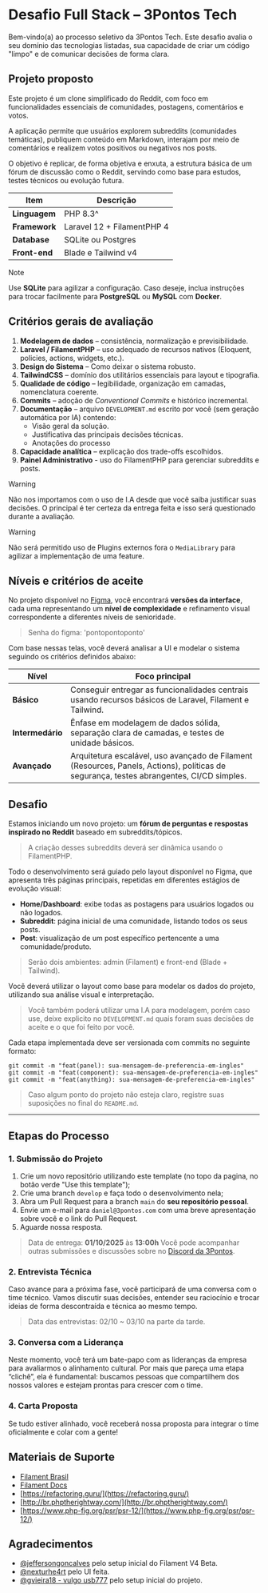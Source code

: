 # Desafio Full Stack – 3Pontos Tech

Bem-vindo(a) ao processo seletivo da 3Pontos Tech. Este desafio avalia o seu domínio das tecnologias listadas, sua
capacidade de criar um código "limpo" e de comunicar decisões de forma clara.

## Projeto proposto

Este projeto é um clone simplificado do Reddit, com foco em funcionalidades essenciais de comunidades, postagens,
comentários e votos.

A aplicação permite que usuários explorem subreddits (comunidades temáticas), publiquem conteúdo em Markdown, interajam
por meio de comentários e realizem votos positivos ou negativos nos posts.

O objetivo é replicar, de forma objetiva e enxuta, a estrutura básica de um fórum de discussão como o Reddit, servindo
como base para estudos, testes técnicos ou evolução futura.

| Item          | Descrição                  |
|---------------|----------------------------|
| **Linguagem** | PHP 8.3^                   |
| **Framework** | Laravel 12 + FilamentPHP 4 |
| **Database**  | SQLite ou Postgres         |
| **Front-end** | Blade e Tailwind v4        |

> [!NOTE]  
> Use **SQLite** para agilizar a configuração. Caso deseje, inclua instruções para trocar facilmente para **PostgreSQL**
> ou **MySQL** com **Docker**.

## Critérios gerais de avaliação

1. **Modelagem de dados** – consistência, normalização e previsibilidade.
2. **Laravel / FilamentPHP** – uso adequado de recursos nativos (Eloquent, policies, actions, widgets, etc.).
3. **Design do Sistema** – Como deixar o sistema robusto.
4. **TailwindCSS** – domínio dos utilitários essenciais para layout e tipografia.
5. **Qualidade de código** – legibilidade, organização em camadas, nomenclatura coerente.
6. **Commits** – adoção de _Conventional Commits_ e histórico incremental.
7. **Documentação** – arquivo `DEVELOPMENT.md` escrito por você (sem geração automática por IA) contendo:
    - Visão geral da solução.
    - Justificativa das principais decisões técnicas.
    - Anotações do processo
8. **Capacidade analítica** – explicação dos trade-offs escolhidos.
9. **Painel Administrativo** - uso do FilamentPHP para gerenciar subreddits e posts.


> [!WARNING]
> Não nos importamos com o uso de I.A desde que você saiba justificar suas decisões. O principal é ter certeza da entrega feita e isso será questionado durante a avaliação.


> [!WARNING]
> Não será permitido uso de Plugins externos fora o `MediaLibrary` para agilizar a implementação de uma feature.

## Níveis e critérios de aceite

No projeto disponível no [Figma](https://bit.ly/3pontos-fs-challenge-figma), você encontrará **versões da interface**, cada uma representando um **nível de
complexidade** e refinamento visual correspondente a diferentes níveis de senioridade.

> Senha do figma: 'pontopontoponto'

Com base nessas telas, você deverá analisar a UI e modelar o sistema seguindo os critérios definidos abaixo:

| Nível            | Foco principal                                                                                                                           |
|------------------|------------------------------------------------------------------------------------------------------------------------------------------|
| **Básico**       | Conseguir entregar as funcionalidades centrais usando recursos básicos de Laravel, Filament e Tailwind.                                  |
| **Intermedário** | Ênfase em modelagem de dados sólida, separação clara de camadas, e testes de unidade básicos.                                            |
| **Avançado**     | Arquitetura escalável, uso avançado de Filament (Resources, Panels, Actions), políticas de segurança, testes abrangentes, CI/CD simples. |

## Desafio

Estamos iniciando um novo projeto: um **fórum de perguntas e respostas inspirado no Reddit** baseado em
subreddits/tópicos.

> A criação desses subreddits deverá ser dinâmica usando o FilamentPHP.

Todo o desenvolvimento será guiado pelo layout disponível no Figma, que apresenta três páginas principais, repetidas em
diferentes estágios de evolução visual:

- **Home/Dashboard**: exibe todas as postagens para usuários logados ou não logados.
- **Subreddit**: página inicial de uma comunidade, listando todos os seus posts.
- **Post**: visualização de um post específico pertencente a uma comunidade/produto.

> Serão dois ambientes: admin (Filament) e front-end (Blade + Tailwind).

Você deverá utilizar o layout como base para modelar os dados do projeto, utilizando sua análise visual e interpretação.

> Você também poderá utilizar uma I.A para modelagem, porém caso use, deixe explicito no `DEVELOPMENT.md` quais foram suas decisões de aceite e o que foi feito por você.

Cada etapa implementada deve ser versionada com commits no seguinte formato:

```
git commit -m "feat(panel): sua-mensagem-de-preferencia-em-ingles"
git commit -m "feat(component): sua-mensagem-de-preferencia-em-ingles"
git commit -m "feat(anything): sua-mensagem-de-preferencia-em-ingles"
```

> Caso algum ponto do projeto não esteja claro, registre suas suposições no final do `README.md`.


---

## Etapas do Processo

### 1. Submissão do Projeto

1. Crie um novo repositório utilizando este template (no topo da pagina, no botão verde "Use this template");
2. Crie uma branch `develop` e faça todo o desenvolvimento nela;
3. Abra um Pull Request para a branch `main` do **seu repositório pessoal**.
4. Envie um e-mail para `daniel@3pontos.com` com uma breve apresentação sobre você e o link do Pull Request.
5. Aguarde nossa resposta.

> Data de entrega: **01/10/2025** às **13:00h**
> Você pode acompanhar outras submissões e discussões sobre no [Discord da 3Pontos](https://bit.ly/3pontos-discord).

### 2. Entrevista Técnica

Caso avance para a próxima fase, você participará de uma conversa com o time técnico. Vamos discutir suas decisões,
entender seu raciocínio e trocar ideias de forma descontraída e técnica ao mesmo tempo.

> Data das entrevistas: 02/10 ~ 03/10 na parte da tarde.

### 3. Conversa com a Liderança

Neste momento, você terá um bate-papo com as lideranças da empresa para avaliarmos o alinhamento cultural. Por mais que
pareça uma etapa “clichê”, ela é fundamental: buscamos pessoas que compartilhem dos nossos valores e estejam prontas
para crescer com o time.

### 4. Carta Proposta

Se tudo estiver alinhado, você receberá nossa proposta para integrar o time oficialmente e colar com a gente!

## Materiais de Suporte

- [Filament Brasil](https://filament.com.br)
- [Filament Docs](https://filament.com/docs)
- [https://refactoring.guru/](https://refactoring.guru/)
- [http://br.phptherightway.com/](http://br.phptherightway.com/)
- [https://www.php-fig.org/psr/psr-12/](https://www.php-fig.org/psr/psr-12/)

## Agradecimentos

- [@jeffersongoncalves](https://github.com/jeffersongoncalves) pelo setup inicial do Filament V4 Beta.
- [@nexturhe4rt](https://github.com/nexturhe4rt) pelo UI feita.
- [@gvieira18 - vulgo usb777](https://github.com/gvieira18) pelo setup inicial do projeto.